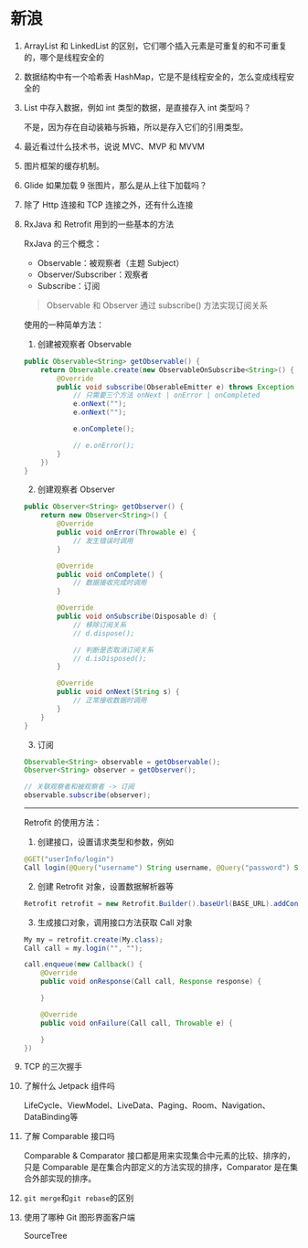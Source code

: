 # 新浪

1. ArrayList 和 LinkedList 的区别，它们哪个插入元素是可重复的和不可重复的，哪个是线程安全的
2. 数据结构中有一个哈希表 HashMap，它是不是线程安全的，怎么变成线程安全的
3. List 中存入数据，例如 int 类型的数据，是直接存入 int 类型吗？

    不是，因为存在自动装箱与拆箱，所以是存入它们的引用类型。

4. 最近看过什么技术书，说说 MVC、MVP 和 MVVM
5. 图片框架的缓存机制。
6. Glide 如果加载 9 张图片，那么是从上往下加载吗？
7. 除了 Http 连接和 TCP 连接之外，还有什么连接
8. RxJava 和 Retrofit 用到的一些基本的方法

    RxJava 的三个概念：

    * Observable：被观察者（主题 Subject）
    * Observer/Subscriber：观察者
    * Subscribe：订阅

    > Observable 和 Observer 通过 subscribe() 方法实现订阅关系

    使用的一种简单方法：

    1. 创建被观察者 Observable

    ```Java
    public Observable<String> getObservable() {
        return Observable.create(new ObservableOnSubscribe<String>() {
            @Override
            public void subscribe(ObserableEmitter e) throws Exception {
                // 只需要三个方法 onNext | onError | onCompleted
                e.onNext("");
                e.onNext("");

                e.onComplete();

                // e.onError();
            }
        })
    }
    ```

    2. 创建观察者 Observer

    ```Java
    public Observer<String> getObserver() {
        return new Observer<String>() {
            @Override
            public void onError(Throwable e) {
                // 发生错误时调用
            }

            @Override
            public void onComplete() {
                // 数据接收完成时调用
            }

            @Override
            public void onSubscribe(Disposable d) {
                // 移除订阅关系
                // d.dispose();

                // 判断是否取消订阅关系
                // d.isDisposed();
            }

            @Override
            public void onNext(String s) {
                // 正常接收数据时调用
            }
        }
    }
    ```

    3. 订阅

    ```Java
    Observable<String> observable = getObservable();
    Observer<String> observer = getObserver();

    // 关联观察者和被观察者 -> 订阅
    observable.subscribe(observer);
    ```

    ---

    Retrofit 的使用方法：

    1. 创建接口，设置请求类型和参数，例如

    ```Java
    @GET("userInfo/login")
    Call login(@Query("username") String username, @Query("password") String password);
    ```

    2. 创建 Retrofit 对象，设置数据解析器等

    ```Java
    Retrofit retrofit = new Retrofit.Builder().baseUrl(BASE_URL).addConverterFactory(GsonConverterFactory.create()).build();
    ```

    3. 生成接口对象，调用接口方法获取 Call 对象

    ```Java
    My my = retrofit.create(My.class);
    Call call = my.login("", "");

    call.enqueue(new Callback() {
        @Override
        public void onResponse(Call call, Response response) {

        }

        @Override
        public void onFailure(Call call, Throwable e) {

        }
    })
    ```

9.  TCP 的三次握手
10. 了解什么 Jetpack 组件吗

    LifeCycle、ViewModel、LiveData、Paging、Room、Navigation、DataBinding等

11. 了解 Comparable 接口吗

    Comparable & Comparator 接口都是用来实现集合中元素的比较、排序的，只是 Comparable 是在集合内部定义的方法实现的排序，Comparator 是在集合外部实现的排序。

12. `git merge`和`git rebase`的区别
13. 使用了哪种 Git 图形界面客户端

    SourceTree